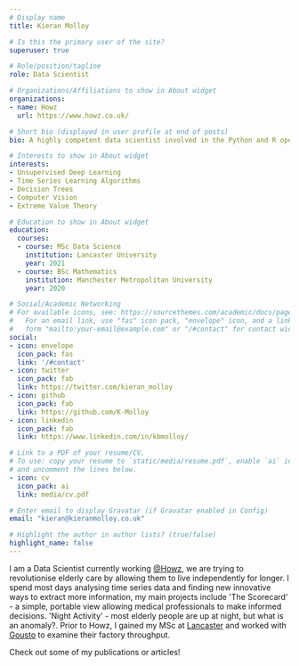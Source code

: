 ```yaml
---
# Display name
title: Kieran Molloy

# Is this the primary user of the site?
superuser: true

# Role/position/tagline
role: Data Scientist

# Organizations/Affiliations to show in About widget
organizations:
- name: Howz
  url: https://www.howz.co.uk/

# Short bio (displayed in user profile at end of posts)
bio: A highly competent data scientist involved in the Python and R open-source community - passionate about unsupervised learning techniques.

# Interests to show in About widget
interests:
- Unsupervised Deep Learning
- Time Series Learning Algorithms
- Decision Trees
- Computer Vision
- Extreme Value Theory

# Education to show in About widget
education:
  courses:
  - course: MSc Data Science
    institution: Lancaster University
    year: 2021
  - course: BSc Mathematics
    institution: Manchester Metropolitan University
    year: 2020

# Social/Academic Networking
# For available icons, see: https://sourcethemes.com/academic/docs/page-builder/#icons
#   For an email link, use "fas" icon pack, "envelope" icon, and a link in the
#   form "mailto:your-email@example.com" or "/#contact" for contact widget.
social:
- icon: envelope
  icon_pack: fas
  link: '/#contact'
- icon: twitter
  icon_pack: fab
  link: https://twitter.com/kieran_molloy
- icon: github
  icon_pack: fab
  link: https://github.com/K-Molloy
- icon: linkedin
  icon_pack: fab
  link: https://www.linkedin.com/in/kbmolloy/

# Link to a PDF of your resume/CV.
# To use: copy your resume to `static/media/resume.pdf`, enable `ai` icons in `params.toml`, 
# and uncomment the lines below.
- icon: cv
  icon_pack: ai
  link: media/cv.pdf

# Enter email to display Gravatar (if Gravatar enabled in Config)
email: "kieran@kieranmolloy.co.uk"

# Highlight the author in author lists? (true/false)
highlight_name: false
---
```

I am a Data Scientist currently working [@Howz](https://www.howz.com), we are trying to revolutionise elderly care by allowing them to live independently for longer. I spend most days analysing time series data and finding new innovative ways to extract more information, my main projects include 'The Scorecard' - a simple, portable view allowing medical professionals to make informed decisions. 'Night Activity' - most elderly people are up at night, but what is an anomaly?. Prior to Howz, I gained my MSc at [Lancaster](https://www.lancaster.ac.uk) and worked with [Gousto](https://www.gousto.co.uk) to examine their factory throughput.

Check out some of my publications or articles! 

